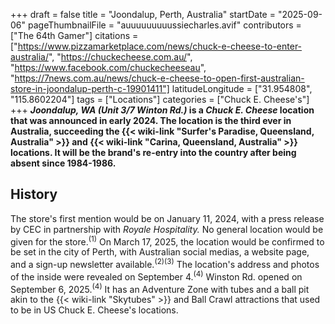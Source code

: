 +++
draft = false
title = "Joondalup, Perth, Australia"
startDate = "2025-09-06"
pageThumbnailFile = "auuuuuuuuussiecharles.avif"
contributors = ["The 64th Gamer"]
citations = ["https://www.pizzamarketplace.com/news/chuck-e-cheese-to-enter-australia/", "https://chuckecheese.com.au/", "https://www.facebook.com/chuckecheeseau", "https://7news.com.au/news/chuck-e-cheese-to-open-first-australian-store-in-joondalup-perth-c-19901411"]
latitudeLongitude = ["31.954808", "115.8602204"]
tags = ["Locations"]
categories = ["Chuck E. Cheese's"]
+++
***Joondalup, WA (Unit 3/7 Winton Rd.)* is a *Chuck E. Cheese* location that was announced in early 2024.
The location is the third ever in Australia, succeeding the {{< wiki-link "Surfer's Paradise, Queensland, Australia" >}} and {{< wiki-link "Carina, Queensland, Australia" >}} locations. It will be the brand's re-entry into the country after being absent since 1984-1986.**

## History

The store's first mention would be on January 11, 2024, with a press release by CEC in partnership with *Royale Hospitality.* No general location would be given for the store.<sup>(1)</sup> On March 17, 2025, the location would be confirmed to be set in the city of Perth, with Australian social medias, a website page, and a sign-up newsletter available.<sup>(2)(3)</sup> The location's address and photos of the inside were revealed on September 4.<sup>(4)</sup>
Winston Rd. opened on September 6, 2025.<sup>(4)</sup> It has an Adventure Zone with tubes and a ball pit akin to the {{< wiki-link "Skytubes" >}} and Ball Crawl attractions that used to be in US Chuck E. Cheese's locations.
